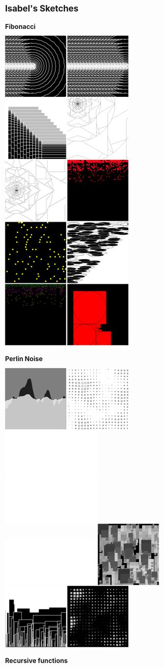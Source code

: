 # Isabel's Sketches

## Fibonacci
![](Isabel/fibonacci_squares.png)
![](Isabel/fibonacci_squares4.png)
![](Isabel/fibonacci_squares5.png)
![](Isabel/fibonacci_squares2.png)
![](Isabel/fibonacci_squares3.png)
![](Isabel/random2.png)
![](Isabel/random1.png)
![](Isabel/random3.png)
![](Isabel/random4.png)
![](Isabel/random5.png)


## Perlin Noise
![](Isabel/perlin2.png)
![](Isabel/perlin4.png)
![](Isabel/perlin2.1.pdf)
![](Isabel/perlin2.3.pdf)
![](Isabel/perlin4.2.pdf)
![](Isabel/4.2.gif)
![](Isabel/2.3.gif)
![](Isabel/perlin4.1.gif)



## Recursive functions
            
